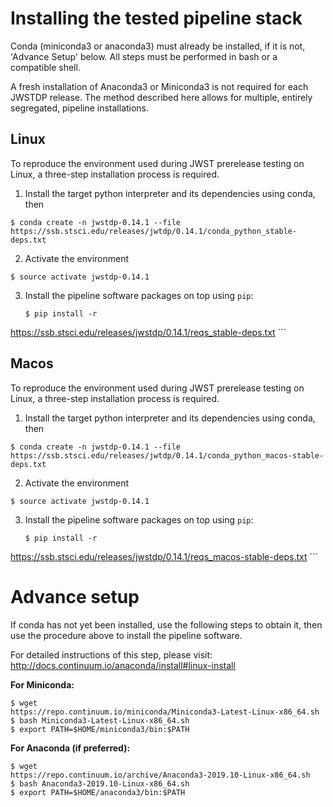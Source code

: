 # Installing the tested pipeline stack

Conda (miniconda3 or anaconda3) must already be installed, if it is not,
'Advance Setup' below.
All steps must be performed in bash or a compatible shell.

A fresh installation of Anaconda3 or Miniconda3 is not required for each JWSTDP
release. The method described here allows for multiple, entirely segregated,
pipeline installations.

## Linux
To reproduce the environment used during JWST prerelease testing on Linux, a 
three-step installation process is required.

1) Install the target python interpreter and its dependencies using conda, then
```
$ conda create -n jwstdp-0.14.1 --file
https://ssb.stsci.edu/releases/jwtdp/0.14.1/conda_python_stable-deps.txt
```

2) Activate the environment
```
$ source activate jwstdp-0.14.1
```

3) Install the pipeline software packages on top using `pip`:
    ```
    $ pip install -r
https://ssb.stsci.edu/releases/jwstdp/0.14.1/reqs_stable-deps.txt
    ```

## Macos
To reproduce the environment used during JWST prerelease testing on Linux, a 
three-step installation process is required.

1) Install the target python interpreter and its dependencies using conda, then
```
$ conda create -n jwstdp-0.14.1 --file
https://ssb.stsci.edu/releases/jwtdp/0.14.1/conda_python_macos-stable-deps.txt
```

2) Activate the environment
```
$ source activate jwstdp-0.14.1
```

3) Install the pipeline software packages on top using `pip`:
    ```
    $ pip install -r
https://ssb.stsci.edu/releases/jwstdp/0.14.1/reqs_macos-stable-deps.txt
    ```

# Advance setup
 
If conda has not yet been installed, use the following steps to obtain
it, then use the procedure above to install the pipeline software.

For detailed instructions of this step, please visit: http://docs.continuum.io/anaconda/install#linux-install

**For Miniconda:**

```
$ wget
https://repo.continuum.io/miniconda/Miniconda3-Latest-Linux-x86_64.sh
$ bash Miniconda3-Latest-Linux-x86_64.sh
$ export PATH=$HOME/miniconda3/bin:$PATH
```

**For Anaconda (if preferred):**

```
$ wget
https://repo.continuum.io/archive/Anaconda3-2019.10-Linux-x86_64.sh
$ bash Anaconda3-2019.10-Linux-x86_64.sh
$ export PATH=$HOME/anaconda3/bin:$PATH
```
